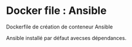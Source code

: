 # Docker file : Ansible

Dockerfile de création de conteneur Ansible

Ansible installé par défaut avecses dépendances.
